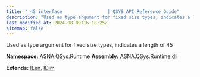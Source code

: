 ```yaml
---
title: "_45 interface                 | QSYS API Reference Guide"
description: "Used as type argument for fixed size types, indicates a length of 45  "
last_modified_at: 2024-08-09T16:18:25Z
sitemap: false
---
```


Used as type argument for fixed size types, indicates a length of 45 

**Namespace:** ASNA.QSys.Runtime
**Assembly:** ASNA.QSys.Runtime.dll

**Extends:** [ILen](/reference/runtime/qsys-runtime/i-len.html), [IDim](/reference/runtime/qsys-runtime/i-dim.html)
<br>
<br>

